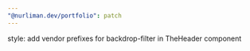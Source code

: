 ```yaml
---
"@nurliman.dev/portfolio": patch
---
```


style: add vendor prefixes for backdrop-filter in TheHeader component

